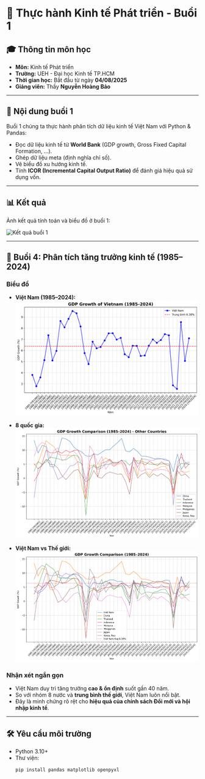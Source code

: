 # 📘 Thực hành Kinh tế Phát triển - Buổi 1

## 🎓 Thông tin môn học
- **Môn:** Kinh tế Phát triển  
- **Trường:** UEH - Đại học Kinh tế TP.HCM  
- **Thời gian học:** Bắt đầu từ ngày **04/08/2025**  
- **Giảng viên:** Thầy **Nguyễn Hoàng Bảo**  

---

## 📝 Nội dung buổi 1
Buổi 1 chúng ta thực hành phân tích dữ liệu kinh tế Việt Nam với Python & Pandas:
- Đọc dữ liệu kinh tế từ **World Bank** (GDP growth, Gross Fixed Capital Formation, ...).
- Ghép dữ liệu meta (định nghĩa chỉ số).
- Vẽ biểu đồ xu hướng kinh tế.
- Tính **ICOR (Incremental Capital Output Ratio)** để đánh giá hiệu quả sử dụng vốn.

---

## 📊 Kết quả
Ảnh kết quả tính toán và biểu đồ ở buổi 1:  

<img width="3834" height="2023" alt="Kết quả buổi 1" src="https://github.com/user-attachments/assets/7b26ff19-f0bd-41a3-8571-b09a6eeac941" />

---
## 📂 Buổi 4: Phân tích tăng trưởng kinh tế (1985–2024)

### Biểu đồ
- **Việt Nam (1985–2024):**  
  ![alt text](img/vn_growth.png)

- **8 quốc gia:**  
  ![alt text](img/other_countries_growth.png)

- **Việt Nam vs Thế giới:**  
  ![alt text](img/gdp_comparison.png)

### Nhận xét ngắn gọn
- Việt Nam duy trì tăng trưởng **cao & ổn định** suốt gần 40 năm.  
- So với nhóm 8 nước và **trung bình thế giới**, Việt Nam luôn nổi bật.  
- Đây là minh chứng rõ rệt cho **hiệu quả của chính sách Đổi mới và hội nhập kinh tế**.  

---

## 🛠 Yêu cầu môi trường
- Python 3.10+  
- Thư viện:  
  ```bash
  pip install pandas matplotlib openpyxl

